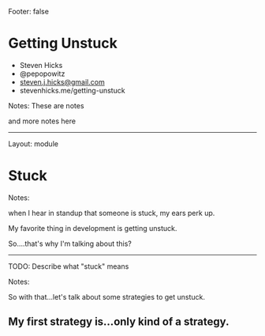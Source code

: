 Footer: false

<!-- .slide: data-background="/images/title.jpg" class="title" -->

# Getting Unstuck

- Steven Hicks
- @pepopowitz
- steven.j.hicks@gmail.com
- stevenhicks.me/getting-unstuck

Notes: These are notes

and more notes here

---

Layout: module

# Stuck

Notes:

when I hear in standup that someone is stuck, my ears perk up.

My favorite thing in development is getting unstuck.

So....that's why I'm talking about this?

---

TODO: Describe what "stuck" means

Notes:

So with that...let's talk about some strategies to get unstuck.

## My first strategy is...only kind of a strategy.
